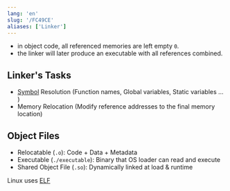 ```yaml
---
lang: 'en'
slug: '/FC49CE'
aliases: ['Linker']
---
```


- in object code, all referenced memories are left empty `0`.
- the linker will later produce an executable with all references combined.

## Linker's Tasks

- [Symbol](./../.././docs/pages/Symbol%20%28Computer%20Systems%29.md) Resolution (Function names, Global variables, Static variables ... )
- Memory Relocation (Modify reference addresses to the final memory location)

## Object Files

- Relocatable (`.o`): Code + Data + Metadata
- Executable (`./executable`): Binary that OS loader can read and execute
- Shared Object File (`.so`): Dynamically linked at load & runtime

Linux uses [ELF](./../.././docs/pages/ELF.md)

<head>
  <html lang="en-US"/>
</head>
